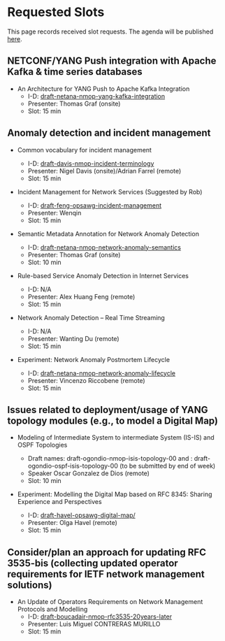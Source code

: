 # Requested Slots

This page records received slot requests. The agenda will be published [here](https://github.com/ietf-wg-nmop/IETF-Meetings/blob/main/119/agenda.md).

## NETCONF/YANG Push integration with Apache Kafka & time series databases

* An Architecture for YANG Push to Apache Kafka Integration
   - I-D: [draft-netana-nmop-yang-kafka-integration](https://datatracker.ietf.org/doc/draft-netana-nmop-yang-kafka-integration/)
   - Presenter: Thomas Graf (onsite)
   - Slot: 15 min

## Anomaly detection and incident management

* Common vocabulary for incident management
   - I-D: [draft-davis-nmop-incident-terminology](https://datatracker.ietf.org/doc/draft-davis-nmop-incident-terminology/)
   - Presenter: Nigel Davis (onsite)/Adrian Farrel (remote)
   - Slot: 15 min

* Incident Management for Network Services (Suggested by Rob)
   - I-D: [draft-feng-opsawg-incident-management](https://datatracker.ietf.org/doc/draft-feng-opsawg-incident-management/)
   - Presenter: Wenqin
   - Slot: 15 min

* Semantic Metadata Annotation for Network Anomaly Detection
   - I-D: [draft-netana-nmop-network-anomaly-semantics](https://datatracker.ietf.org/doc/draft-netana-nmop-network-anomaly-semantics/)
   - Presenter: Thomas Graf (onsite)
   - Slot: 10 min

* Rule-based Service Anomaly Detection in Internet Services
   - I-D: N/A
   - Presenter: Alex Huang Feng (remote)
   - Slot: 15 min

* Network Anomaly Detection – Real Time Streaming
   - I-D: N/A   
   - Presenter: Wanting Du (remote)
   - Slot: 15 min
     
* Experiment: Network Anomaly Postmortem Lifecycle
   - I-D: [draft-netana-nmop-network-anomaly-lifecycle](https://datatracker.ietf.org/doc/draft-netana-nmop-network-anomaly-lifecycle/)  
   - Presenter: Vincenzo Riccobene (remote)
   - Slot: 15 min

## Issues related to deployment/usage of YANG topology modules (e.g., to model a Digital Map)

* Modeling of Intermediate System to intermediate System (IS-IS) and OSPF Topologies
  - Draft names: draft-ogondio-nmop-isis-topology-00 and : draft-ogondio-ospf-isis-topology-00 (to be submitted by end of week)
  - Speaker Oscar Gonzalez de Dios (remote)
  - Slot: 10 min

* Experiment: Modelling the Digital Map based on RFC 8345: Sharing Experience and Perspectives
   - I-D: [draft-havel-opsawg-digital-map/](https://datatracker.ietf.org/doc/draft-havel-opsawg-digital-map/)  
   - Presenter: Olga Havel (remote)
   - Slot: 15 min

## Consider/plan an approach for updating RFC 3535-bis (collecting updated operator requirements for IETF network management solutions)

* An Update of Operators Requirements on Network Management Protocols and Modelling
   - I-D: [draft-boucadair-nmop-rfc3535-20years-later](https://datatracker.ietf.org/doc/draft-boucadair-nmop-rfc3535-20years-later/)
   - Presenter: Luis Miguel CONTRERAS MURILLO
   - Slot: 15 min


